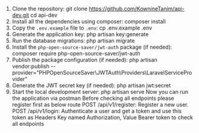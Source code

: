 1. Clone the repository:
   git clone https://github.com/KownineTanim/api-dev.git
   cd api-dev
2. Install all the dependencies using composer:
    composer install
3. Copy the `.env.example` file to `.env`:
    cp .env.example .env
4. Generate the application key:
    php artisan key:generate
5. Run the database migrations:
    php artisan migrate
6. Install the `php-open-source-saver/jwt-auth` package (if needed):
    composer require php-open-source-saver/jwt-auth
7. Publish the package configuration (if needed):
    php artisan vendor:publish --provider="PHPOpenSourceSaver\JWTAuth\Providers\LaravelServiceProvider"
8. Generate the JWT secret key (if needed):
    php artisan jwt:secret
9. Start the local development server:
    php artisan serve
Now you can run the application via postman
Before checking all endpoints please register first as below route
POST /api/v1/register: Register a new user.
POST /api/v1/login: Authenticate a user and get a token and use this token as Headers Key named Authorization, Value Bearer token  to check all endpoints
